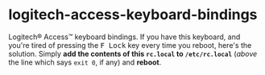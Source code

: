 logitech-access-keyboard-bindings
=================================

Logitech® Access™ keyboard bindings. If you have this keyboard, and you're tired of pressing the <kbd>F Lock</kbd> key every time you reboot, here's the solution. Simply **add the contents of this `rc.local` to `/etc/rc.local`** (*above* the line which says `exit 0`, if any) and **reboot**.
